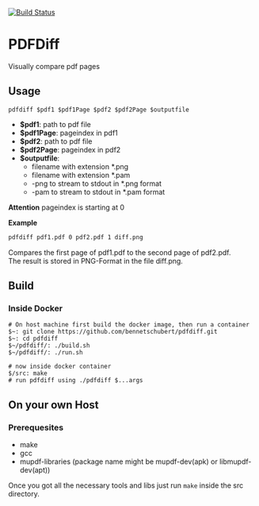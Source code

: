 [![Build Status](https://travis-ci.org/bennetschubert/pdfdiff.svg?branch=master)](https://travis-ci.org/bennetschubert/pdfdiff)

# PDFDiff

Visually compare pdf pages

## Usage
`pdfdiff $pdf1 $pdf1Page $pdf2 $pdf2Page $outputfile`

- **$pdf1**: path to pdf file
- **$pdf1Page**: pageindex in pdf1
- **$pdf2**: path to pdf file
- **$pdf2Page**: pageindex in pdf2
- **$outputfile**:
	- filename with extension \*.png
	- filename with extension \*.pam
	- -png to stream to stdout in \*.png format
	- -pam to stream to stdout in \*.pam format

**Attention** pageindex is starting at 0

**Example**
```bash
pdfdiff pdf1.pdf 0 pdf2.pdf 1 diff.png
```

Compares the first page of pdf1.pdf to the second page of pdf2.pdf.\
The result is stored in PNG-Format in the file diff.png.

## Build
### Inside Docker
```
# On host machine first build the docker image, then run a container
$~: git clone https://github.com/bennetschubert/pdfdiff.git
$~: cd pdfdiff 
$~/pdfdiff/: ./build.sh
$~/pdfdiff/: ./run.sh

# now inside docker container
$/src: make
# run pdfdiff using ./pdfdiff $...args
```

## On your own Host 
### Prerequesites
- make
- gcc
- mupdf-libraries (package name might be mupdf-dev(apk) or libmupdf-dev(apt))

Once you got all the necessary tools and libs just run `make` inside the src directory.
